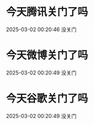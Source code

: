 # 今天腾讯关门了吗

2025-03-02 00:20:46 没关门

# 今天微博关门了吗

2025-03-02 00:20:49 没关门

# 今天谷歌关门了吗

2025-03-02 00:20:49 没关门

